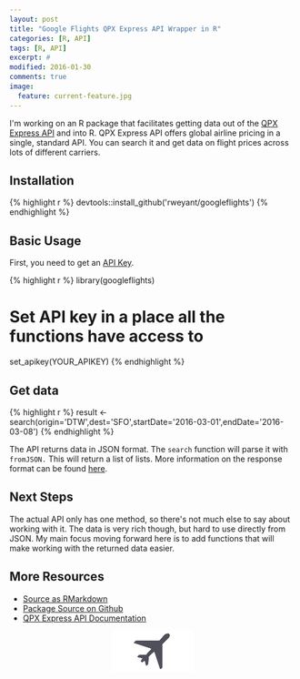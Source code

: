 ```yaml
---
layout: post
title: "Google Flights QPX Express API Wrapper in R"
categories: [R, API]
tags: [R, API]
excerpt: #
modified: 2016-01-30
comments: true
image:
  feature: current-feature.jpg
---
```




I'm working on an R package that facilitates getting data out of the [QPX Express API](https://developers.google.com/qpx-express/) and into R.  QPX Express API offers global airline pricing in a single, standard API.  You can search it and get data on flight prices across lots of different carriers.

## Installation


{% highlight r %}
devtools::install_github('rweyant/googleflights')
{% endhighlight %}

## Basic Usage

First, you need to get an [API Key](https://developers.google.com/qpx-express/).

{% highlight r %}
library(googleflights)

# Set API key in a place all the functions have access to
set_apikey(YOUR_APIKEY)
{% endhighlight %}

## Get data


{% highlight r %}
result <- search(origin='DTW',dest='SFO',startDate='2016-03-01',endDate='2016-03-08')
{% endhighlight %}

The API returns data in JSON format.  The `search` function will parse it with `fromJSON.` This will return a list of lists.  More information on the response format can be found [here](https://developers.google.com/qpx-express/v1/trips/search#response).

## Next Steps

The actual API only has one method, so there's not much else to say about working with it.  The data is very rich though, but hard to use directly from JSON.  My main focus moving forward here is to add functions that will make working with the returned data easier.

## More Resources
- [Source as RMarkdown](https://github.com/rweyant/bertplot/)
- [Package Source on Github](https://github.com/rweyant/googleflights)
- [QPX Express API Documentation](https://developers.google.com/qpx-express/v1/)


<img src="/figure/source/2016-01-26-googleflights-api/unnamed-chunk-4-1.png" title="plot of chunk unnamed-chunk-4" alt="plot of chunk unnamed-chunk-4" style="display: block; margin: auto;" />
